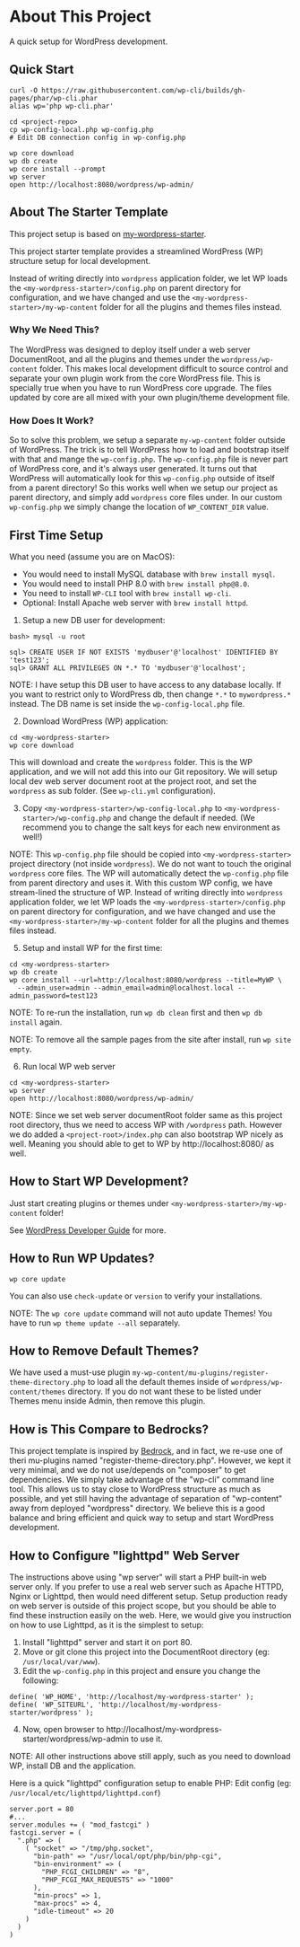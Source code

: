 # About This Project

A quick setup for WordPress development.

## Quick Start

```
curl -O https://raw.githubusercontent.com/wp-cli/builds/gh-pages/phar/wp-cli.phar
alias wp='php wp-cli.phar'

cd <project-repo>
cp wp-config-local.php wp-config.php
# Edit DB connection config in wp-config.php

wp core download
wp db create
wp core install --prompt
wp server
open http://localhost:8080/wordpress/wp-admin/
```

## About The Starter Template

This project setup is based on [my-wordpress-starter](https://github.com/zemian/my-wordpress-starter/).

This project starter template provides a streamlined WordPress (WP) structure setup for local
development.

Instead of writing directly into `wordpress` application folder, we let WP loads the
`<my-wordpress-starter>/config.php` on parent directory for configuration, and we have changed
and use the `<my-wordpress-starter>/my-wp-content` folder for all the plugins and themes files instead.

### Why We Need This?

The WordPress was designed to deploy itself under a web server DocumentRoot, and all the plugins and themes
under the `wordpress/wp-content` folder. This makes local development difficult to source control and separate
your own plugin work from the core WordPress file. This is specially true when you have to run WordPress core
upgrade. The files updated by core are all mixed with your own plugin/theme development file.

### How Does It Work?

So to solve this problem, we setup a separate `my-wp-content` folder outside of WordPress. The trick is to tell
WordPress how to load and bootstrap itself with that and mange the `wp-config.php`. The `wp-config.php` file
is never part of WordPress core, and it's always user generated. It turns out that WordPress will automatically
look for this `wp-config.php` outside of itself from a parent directory! So this works well when we setup our
project as parent directory, and simply add `wordpress` core files under. In our custom `wp-config.php` we simply
change the location of `WP_CONTENT_DIR` value.

## First Time Setup

What you need (assume you are on MacOS):

* You would need to install MySQL database with `brew install mysql`.
* You would need to install PHP 8.0 with `brew install php@8.0`.
* You need to install `WP-CLI` tool with `brew install wp-cli`.
* Optional: Install Apache web server with `brew install httpd`.

1. Setup a new DB user for development:

```
bash> mysql -u root

sql> CREATE USER IF NOT EXISTS 'mydbuser'@'localhost' IDENTIFIED BY 'test123';
sql> GRANT ALL PRIVILEGES ON *.* TO 'mydbuser'@'localhost';
```

NOTE: I have setup this DB user to have access to any database locally. If you want to restrict only to
WordPress db, then change `*.*` to `mywordpress.*` instead. The DB name is set inside the `wp-config-local.php` file.

2. Download WordPress (WP) application:

```
cd <my-wordpress-starter>
wp core download
```

This will download and create the `wordpress` folder. This is the WP application, and we will not
add this into our Git repository. We will setup local dev web server document root at the project root, and set the `wordpress` as sub folder. (See `wp-cli.yml` configuration).

3. Copy `<my-wordpress-starter>/wp-config-local.php` to `<my-wordpress-starter>/wp-config.php` and change the default if needed. (We recommend you to change the salt keys for each new environment as well!)

NOTE: This `wp-config.php` file should be copied into `<my-wordpress-starter>` project directory
(not inside `wordpress`). We do not  want to touch the original `wordpress` core files. The WP will automatically
detect the `wp-config.php` file from parent directory and uses it. With this custom WP config, we have stream-lined the
structure of WP. Instead of writing directly into `wordpress` application folder, we let WP loads the
`<my-wordpress-starter>/config.php` on parent directory for configuration, and we have changed
and use the `<my-wordpress-starter>/my-wp-content` folder for all the plugins and themes files instead.

5. Setup and install WP for the first time:

```
cd <my-wordpress-starter>
wp db create
wp core install --url=http://localhost:8080/wordpress --title=MyWP \
  --admin_user=admin --admin_email=admin@localhost.local --admin_password=test123
```

NOTE: To re-run the installation, run `wp db clean` first and then `wp db install` again.

NOTE: To remove all the sample pages from the site after install, run `wp site empty`.

6. Run local WP web server

```
cd <my-wordpress-starter>
wp server
open http://localhost:8080/wordpress/wp-admin/
```

NOTE: Since we set web server documentRoot folder same as this project root directory, thus we need
to access WP with `/wordpress` path. However we do added a `<project-root>/index.php` can also bootstrap
WP nicely as well. Meaning you should able to get to WP by http://localhost:8080/ as well.

## How to Start WP Development?

Just start creating plugins or themes under `<my-wordpress-starter>/my-wp-content` folder!

See [WordPress Developer Guide](https://developer.wordpress.org/) for more.

## How to Run WP Updates?

```
wp core update
```

You can also use `check-update` or `version` to verify your installations.

NOTE: The `wp core update` command will not auto update Themes! You have to run `wp theme update --all` separately.

## How to Remove Default Themes?

We have used a must-use plugin `my-wp-content/mu-plugins/register-theme-directory.php` to load all the default themes inside of `wordpress/wp-content/themes` directory. If you do not want these to be listed under Themes menu inside Admin, then remove this plugin.

## How is This Compare to Bedrocks?

This project template is inspired by [Bedrock](https://roots.io/bedrock/), and in fact, we re-use
one of theri mu-plugins named "register-theme-directory.php". However, we kept it very minimal,
and we do not use/depends on "composer" to get dependencies. We simply take advantage of the
"wp-cli" command line tool. This allows us to stay close to WordPress structure as much as
possible, and yet still having the advantage of separation of "wp-content" away from deployed
"wordpress" directory. We believe this is a good balance and bring efficient and quick way to
setup and start WordPress development.

## How to Configure "lighttpd" Web Server

The instructions above using "wp server" will start a PHP built-in web server only. If you prefer to use a real
web server such as Apache HTTPD, Nginx or Lighttpd, then would need different setup. Setup production ready on web
server is outside of this project scope, but you should be able to find these instruction easily on the web. Here, we
would give you instruction on how to use Lighttpd, as it is the simplest to setup:

1. Install "lighttpd" server and start it on port 80.
2. Move or git clone this project into the DocumentRoot directory (eg: `/usr/local/var/www`).
3. Edit the `wp-config.php` in this project and ensure you change the following:
```
define( 'WP_HOME', 'http://localhost/my-wordpress-starter' );
define( 'WP_SITEURL', 'http://localhost/my-wordpress-starter/wordpress' );
```
4. Now, open browser to http://localhost/my-wordpress-starter/wordpress/wp-admin to use it.

NOTE: All other instructions above still apply, such as you need to download WP, install DB and the application.

Here is a quick "lighttpd" configuration setup to enable PHP:
Edit config (eg: `/usr/local/etc/lighttpd/lighttpd.conf`)
```
server.port = 80
#...
server.modules += ( "mod_fastcgi" )
fastcgi.server = (
  ".php" => (
    ( "socket" => "/tmp/php.socket",
      "bin-path" => "/usr/local/opt/php/bin/php-cgi",
      "bin-environment" => (
        "PHP_FCGI_CHILDREN" => "8",
        "PHP_FCGI_MAX_REQUESTS" => "1000"
      ),
      "min-procs" => 1,
      "max-procs" => 4,
      "idle-timeout" => 20
    )
  )
)
```
